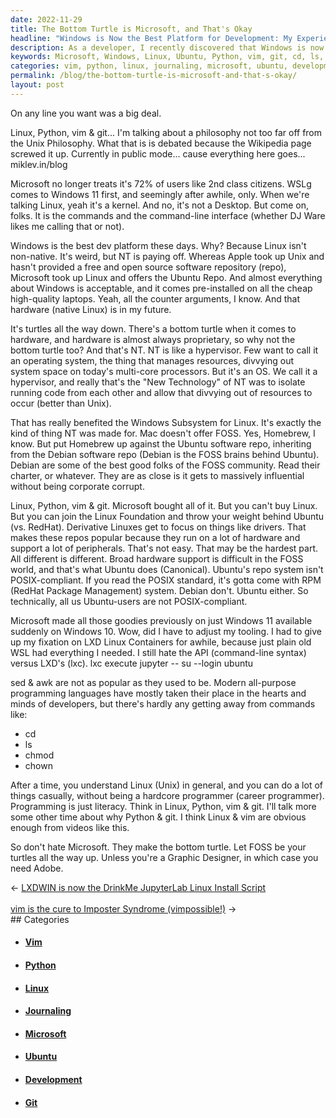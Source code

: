 ```yaml
---
date: 2022-11-29
title: The Bottom Turtle is Microsoft, and That's Okay
headline: "Windows is Now the Best Platform for Development: My Experience with Microsoft Embracing Linux"
description: As a developer, I recently discovered that Windows is now the best platform for development. Microsoft has embraced Linux and its associated technologies, offering the Ubuntu repository and the Windows Subsystem for Linux, which enables developers to access Linux commands and the command-line interface. With popular commands such as cd, ls, chmod, and chown, I'm able to do a lot without being a hardcore programmer. Read my blog to find out why I believe Windows is the best development platform.
keywords: Microsoft, Windows, Linux, Ubuntu, Python, vim, git, cd, ls, chmod, chown, development, platform, command-line, interface, programmer, blog, best
categories: vim, python, linux, journaling, microsoft, ubuntu, development, git
permalink: /blog/the-bottom-turtle-is-microsoft-and-that-s-okay/
layout: post
---
```



On any line you want was a big deal.

Linux, Python, vim & git... I'm talking about a philosophy not too far off from
the Unix Philosophy. What that is is debated because the Wikipedia page screwed
it up. Currently in public mode... cause everything here goes... miklev.in/blog

Microsoft no longer treats it's 72% of users like 2nd class citizens. WSLg
comes to Windows 11 first, and seemingly after awhile, only. When we're talking
Linux, yeah it's a kernel. And no, it's not a Desktop. But come on, folks. It
is the commands and the command-line interface (whether DJ Ware likes me
calling that or not).

Windows is the best dev platform these days. Why? Because Linux isn't
non-native. It's weird, but NT is paying off. Whereas Apple took up Unix and
hasn't provided a free and open source software repository (repo), Microsoft
took up Linux and offers the Ubuntu Repo. And almost everything about Windows
is acceptable, and it comes pre-installed on all the cheap high-quality
laptops. Yeah, all the counter arguments, I know. And that hardware (native
Linux) is in my future.

It's turtles all the way down. There's a bottom turtle when it comes to
hardware, and hardware is almost always proprietary, so why not the bottom
turtle too? And that's NT. NT is like a hypervisor. Few want to call it an
operating system, the thing that manages resources, divvying out system space
on today's multi-core processors. But it's an OS. We call it a hypervisor, and
really that's the "New Technology" of NT was to isolate running code from each
other and allow that divvying out of resources to occur (better than Unix).

That has really benefited the Windows Subsystem for Linux. It's exactly the
kind of thing NT was made for. Mac doesn't offer FOSS. Yes, Homebrew, I know.
But put Homebrew up against the Ubuntu software repo, inheriting from the
Debian software repo (Debian is the FOSS brains behind Ubuntu). Debian are some
of the best good folks of the FOSS community. Read their charter, or whatever.
They are as close is it gets to massively influential without being corporate
corrupt.

Linux, Python, vim & git. Microsoft bought all of it. But you can't buy Linux.
But you can join the Linux Foundation and throw your weight behind Ubuntu (vs.
RedHat). Derivative Linuxes get to focus on things like drivers. That makes
these repos popular because they run on a lot of hardware and support a lot of
peripherals. That's not easy. That may be the hardest part. All different is
different. Broad hardware support is difficult in the FOSS world, and that's
what Ubuntu does (Canonical). Ubuntu's repo system isn't POSIX-compliant. If
you read the POSIX standard, it's gotta come with RPM (RedHat Package
Management) system. Debian don't. Ubuntu either. So technically, all us
Ubuntu-users are not POSIX-compliant.

Microsoft made all those goodies previously on just Windows 11 available
suddenly on Windows 10. Wow, did I have to adjust my tooling. I had to give up
my fixation on LXD Linux Containers for awhile, because just plain old WSL had
everything I needed. I still hate the API (command-line syntax) versus LXD's
(lxc). lxc execute jupyter -- su --login ubuntu

sed & awk are not as popular as they used to be. Modern all-purpose programming
languages have mostly taken their place in the hearts and minds of developers,
but there's hardly any getting away from commands like:

- cd
- ls
- chmod
- chown

After a time, you understand Linux (Unix) in general, and you can do a lot of
things casually, without being a hardcore programmer (career programmer).
Programming is just literacy. Think in Linux, Python, vim & git. I'll talk more
some other time about why Python & git. I think Linux & vim are obvious enough
from videos like this.

So don't hate Microsoft. They make the bottom turtle. Let FOSS be your turtles
all the way up. Unless you're a Graphic Designer, in which case you need Adobe.


<div class="arrow-links"><div class="post-nav-prev"><span class="arrow">&larr;&nbsp;</span><a href="/blog/lxdwin-is-now-the-drinkme-jupyterlab-linux-install-script/">LXDWIN is now the DrinkMe JupyterLab Linux Install Script</a></div> &nbsp; <div class="post-nav-next"><a href="/blog/vim-is-the-cure-to-imposter-syndrome-vimpossible/">vim is the cure to Imposter Syndrome (vimpossible!)</a><span class="arrow">&nbsp;&rarr;</span></div></div>
## Categories

<ul>
<li><h4><a href='/vim/'>Vim</a></h4></li>
<li><h4><a href='/python/'>Python</a></h4></li>
<li><h4><a href='/linux/'>Linux</a></h4></li>
<li><h4><a href='/journaling/'>Journaling</a></h4></li>
<li><h4><a href='/microsoft/'>Microsoft</a></h4></li>
<li><h4><a href='/ubuntu/'>Ubuntu</a></h4></li>
<li><h4><a href='/development/'>Development</a></h4></li>
<li><h4><a href='/git/'>Git</a></h4></li></ul>